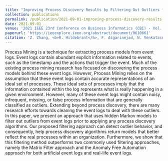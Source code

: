 ```yaml
---
title: "Improving Process Discovery Results by Filtering Out Outliers from Event Logs with Hidden Markov Models"
collection: publications
permalink: /publication/2021-09-01-improving-process-discovery-results-by-filtering-out-outliers-from-event-logs-with-hidden-markov-models
date: 2021-09-01
venue: '2021 IEEE 23rd Conference on Business Informatics (CBI) - Vol. 1'
paperurl: 'https://ieeexplore.ieee.org/abstract/document/9610661'
citation: 'Z. Zhang, <b>R. Hildebrant</b>, F. Asgarinejad, N. Venkatasubramanian, S. Ren - "Improving Process Discovery Results by Filtering Out Outliers from Event Logs with Hidden Markov Models", 2021 IEEE 23rd Conference on Business Informatics (CBI), Bolzano, Italy, 2021, pp. 171-180, doi: 10.1109/CBI52690.2021.00028.'
---
```

Process Mining is a technique for extracting process models from event logs. Event logs contain abundant explicit information related to events, such as the timestamp and the actions that trigger the event. Much of the existing process mining research has focused on discovering the process models behind these event logs. However, Process Mining relies on the assumption that these event logs contain accurate representations of an ideal set of processes. These ideal sets of processes imply that the information contained within the log represents what is really happening in a given environment. However, many of these event logs might contain noisy, infrequent, missing, or false process information that are generally classified as outliers. Extending beyond process discovery, there are many research efforts towards cleaning the event logs to deal with these outliers. In this paper, we present an approach that uses hidden Markov models to filter out outliers from event logs prior to applying any process discovery algorithms. Our proposed filtering approach can detect outlier behavior, and consequently, help process discovery algorithms return models that better reflect the real processes within an organization. Furthermore, we show that this filtering method outperforms two commonly used filtering approaches, namely the Matrix Filter approach and the Anomaly Free Automation approach for both artificial event logs and real-life event logs.
